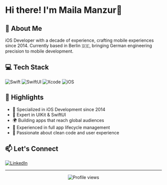 # Hi there! I'm Maila Manzur👋

## 🚀 About Me
iOS Developer with a decade of experience, crafting mobile experiences since 2014. Currently based in Berlin 🇩🇪, bringing German engineering precision to mobile development.

## 💻 Tech Stack
![Swift](https://img.shields.io/badge/swift-F54A2A?style=for-the-badge&logo=swift&logoColor=white)
![SwiftUI](https://img.shields.io/badge/SwiftUI-004088?style=for-the-badge&logo=swift&logoColor=white)
![Xcode](https://img.shields.io/badge/Xcode-007ACC?style=for-the-badge&logo=Xcode&logoColor=white)
![iOS](https://img.shields.io/badge/iOS-000000?style=for-the-badge&logo=apple&logoColor=white)

## 🌟 Highlights
- 🎯 Specialized in iOS Development since 2014
- 📱 Expert in UIKit & SwiftUI
- 🌍 Building apps that reach global audiences
- 🔄 Experienced in full app lifecycle management
- 🤝 Passionate about clean code and user experience

## 📫 Let's Connect
[![LinkedIn](https://img.shields.io/badge/LinkedIn-%230077B5.svg?logo=linkedin&logoColor=white)](https://linkedin.com/in/mailamanzur)

---
<p align="center">
  <img src="https://komarev.com/ghpvc/?username=mailamanzur&label=Profile%20views&color=0e75b6&style=flat" alt="Profile views" />
</p><!--
**mailamanzur/mailamanzur** is a ✨ _special_ ✨ repository because its `README.md` (this file) appears on your GitHub profile.


